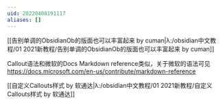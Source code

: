 ```yaml
---
uid: 20220408191117
aliases: []
---
```

[[告别单调的ObsidianOb的版面也可以丰富起来 by cuman|λ:/obsidian中文教程/01 2021新教程/告别单调的ObsidianOb的版面也可以丰富起来 by cuman]]

Callout语法和微软的Docs Markdown reference类似，关于微软的语法可见 https://docs.microsoft.com/en-us/contribute/markdown-reference

[[自定义Callouts样式 by 软通达|λ:/obsidian中文教程/01 2021新教程/自定义Callouts样式 by 软通达]]